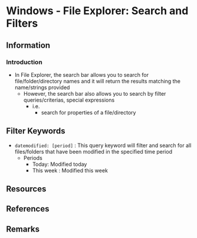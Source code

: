 # Windows - File Explorer: Search and Filters

## Information
### Introduction
- In File Explorer, the search bar allows you to search for file/folder/directory names and it will return the results matching the name/strings provided
    - However, the search bar also allows you to search by filter queries/criterias, special expressions 
        - i.e.
            + search for properties of a file/directory

## Filter Keywords
- `datemodified: [period]` : This query keyword will filter and search for all files/folders that have been modified in the specified time period
    - Periods
        + Today: Modified today
        + This week : Modified this week

## Resources

## References

## Remarks

